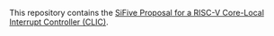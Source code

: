 This repository contains the [SiFive Proposal for a RISC-V Core-Local
Interrupt Controller (CLIC)](clic.adoc).
